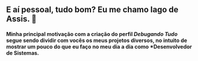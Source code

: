## E aí pessoal, tudo bom? Eu me chamo Iago de Assis. 👋

#### Minha principal motivação com a criação do perfil _Debugando Tudo_ segue sendo dividir com vocês os meus projetos diversos, no intuito de mostrar um pouco do que eu faço no meu dia a dia como *Desenvolvedor de Sistemas.

<!--
**debugandotudo/debugandotudo** is a ✨ _special_ ✨ repository because its `README.md` (this file) appears on your GitHub profile.

Here are some ideas to get you started:

- 🔭 I’m currently working on ...
- 🌱 I’m currently learning ...
- 👯 I’m looking to collaborate on ...
- 🤔 I’m looking for help with ...
- 💬 Ask me about ...
- 📫 How to reach me: ...
- 😄 Pronouns: ...
- ⚡ Fun fact: ...
-->
